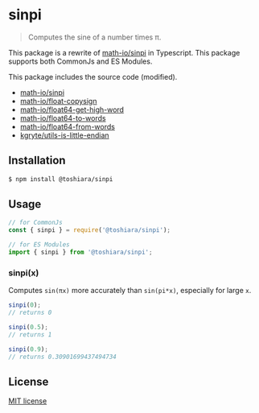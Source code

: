 sinpi
===

> Computes the sine of a number times π.

This package is a rewrite of
 [math-io/sinpi](https://github.com/math-io/sinpi)
 in Typescript.
This package supports both CommonJs and ES Modules.


This package includes the source code (modified).

- [math-io/sinpi](https://github.com/math-io/sinpi)
- [math-io/float-copysign](https://github.com/math-io/float64-copysign)
- [math-io/float64-get-high-word](https://github.com/math-io/float64-get-high-word)
- [math-io/float64-to-words](https://github.com/math-io/float64-to-words)
- [math-io/float64-from-words](https://github.com/math-io/float64-from-words)
- [kgryte/utils-is-little-endian](https://github.com/kgryte/utils-is-little-endian)

## Installation

``` bash
$ npm install @toshiara/sinpi
```


## Usage

``` javascript
// for CommonJs
const { sinpi } = require('@toshiara/sinpi');

// for ES Modules
import { sinpi } from '@toshiara/sinpi';
```

### sinpi(x)

Computes `sin(πx)` more accurately than `sin(pi*x)`, especially for large `x`.


``` javascript
sinpi(0);
// returns 0

sinpi(0.5);
// returns 1

sinpi(0.9);
// returns 0.30901699437494734
```

## License

[MIT license](http://opensource.org/licenses/MIT)


